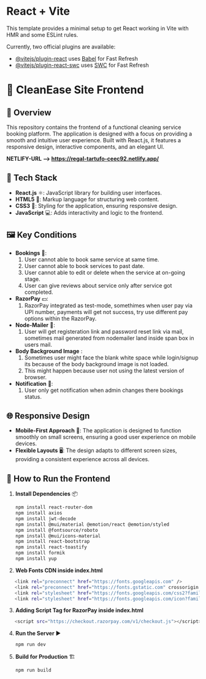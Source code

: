 # React + Vite

This template provides a minimal setup to get React working in Vite with HMR and some ESLint rules.

Currently, two official plugins are available:

- [@vitejs/plugin-react](https://github.com/vitejs/vite-plugin-react/blob/main/packages/plugin-react/README.md) uses [Babel](https://babeljs.io/) for Fast Refresh
- [@vitejs/plugin-react-swc](https://github.com/vitejs/vite-plugin-react-swc) uses [SWC](https://swc.rs/) for Fast Refresh


# 🧹 CleanEase Site Frontend

## 🚀 Overview
This repository contains the frontend of a functional cleaning service booking platform. The application is designed with a focus on providing a smooth and intuitive user experience. Built with React.js, it features a responsive design, interactive components, and an elegant UI.

**NETLIFY-URL --> https://regal-tartufo-ceec92.netlify.app/**

## 🧰 Tech Stack
- **React.js** ⚛️: JavaScript library for building user interfaces.
- **HTML5** 📝: Markup language for structuring web content.
- **CSS3** 🎨: Styling for the application, ensuring responsive design.
- **JavaScript** 💻: Adds interactivity and logic to the frontend.


## 🖼️ Key Conditions
- **Bookings** 🧾:
  1. User cannot able to book same service at same time.
  2. User cannot able to book services to past date.
  3. User cannot able to edit or delete when the service at on-going stage.
  4. User can give reviews about service only after service got completed.
- **RazorPay** 💵:
  1. RazorPay integrated as test-mode, somethimes when user pay via UPI number, payments will get not success, try use different pay options within the RazorPay.
- **Node-Mailer** 📧:
  1. User will get registeration link and password reset link via mail, sometimes mail generated from nodemailer land inside span box in users mail.
- **Body Background Image** :
  1. Sometimes user might face the blank white space while login/signup its because of the body background image is not loaded.
  2. This might happen because user not using the latest version of browser.
- **Notification** 🔔:
  1. User only get notification when admin changes there bookings status.

## 🌐 Responsive Design
- **Mobile-First Approach** 📲: The application is designed to function smoothly on small screens, ensuring a good user experience on mobile devices.
- **Flexible Layouts** 🖥️: The design adapts to different screen sizes, providing a consistent experience across all devices.

## 🧪 How to Run the Frontend
1. **Install Dependencies** 📦
   ```bash
   npm install react-router-dom
   npm install axios
   npm install jwt-decode
   npm install @mui/material @emotion/react @emotion/styled
   npm install @fontsource/roboto
   npm install @mui/icons-material
   npm install react-bootstrap
   npm install react-toastify
   npm install formik
   npm install yup
   ```
2. **Web Fonts CDN inside index.html**
```bash
   <link rel="preconnect" href="https://fonts.googleapis.com" />
   <link rel="preconnect" href="https://fonts.gstatic.com" crossorigin />
   <link rel="stylesheet" href="https://fonts.googleapis.com/css2?family=Roboto:wght@300;400;500;700&display=swap" />
   <link rel="stylesheet" href="https://fonts.googleapis.com/icon?family=Material+Icons" />
```
3. **Adding Script Tag for RazorPay inside index.html**
```bash
   <script src="https://checkout.razorpay.com/v1/checkout.js"></script>
```
4. **Run the Server** ▶️
   ```bash
   npm run dev
   ```
5. **Build for Production** 🏗️
   ```bash
   npm run build
   ```
   
